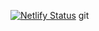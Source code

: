 [![Netlify Status](https://api.netlify.com/api/v1/badges/4605326a-fbd0-4936-813f-038ba2a84054/deploy-status)](https://app.netlify.com/sites/cocky-boyd-c0c025/deploys)
git
